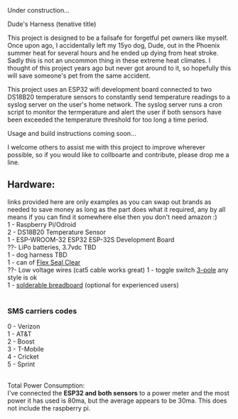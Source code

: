 Under construction...

Dude's Harness (tenative title) 

This project is designed to be a failsafe for forgetful pet owners like myself.  Once upon ago, I accidentally left my 15yo dog, Dude, out in the Phoenix summer heat for several hours and he ended up dying from heat stroke. Sadly this is not an uncommon thing in these extreme heat climates.  I thought of this project years ago but never got around to it, so hopefully this will save someone's pet from the same accident. 

This project uses an ESP32 wifi development board connected to two DS18B20 temperature sensors to constantly send temperature readings to a syslog server on the user's home network.  The syslog server runs a cron script to monitor the termperature and alert the user if both sensors have been exceeded the temperature threshold for too long a time period.   

Usage and build instructions coming soon...

I welcome others to assist me with this project to improve wherever possible, so if you would like to collboarte and contribute, please drop me a line.  

<h2>Hardware:</h2>
links provided here are only examples as you can swap out brands as needed to save money as long as the part does what it required, any by all means if you can find it somewhere else then you don't need amazon :)<br>
1 - Raspberry Pi/Odroid<br>
2 - DS18B20 Temperature Sensor<br>
1 - ESP-WROOM-32 ESP32 ESP-32S Development Board <br>
??- LiPo batteries, 3.7vdc TBD<br>
1 - dog harness TBD<br>
1 - can of <a href="https://a.co/d/3PqRW9W">Flex Seal Clear</a><br>
??- Low voltage wires (cat5 cable works great)
1 - toggle switch <a href="https://www.amazon.com/s?k=arduino+toggle+switch+3-pole&crid=1M6LX2AWXVDJG&sprefix=arduino+toggle+switch+3-pol%2Caps%2C154&ref=nb_sb_noss">3-pole</a> any style is ok<br>
1 - <a href="https://a.co/d/4tNPrfw">solderable breadboard</a> (optional for experienced users)<br>

<br>
<h3>SMS carriers codes</h3>
0 - Verizon<br>
1 - AT&T<br>
2 - Boost<br>
3 - T-Mobile<br>
4 - Cricket<br>
5 - Sprint<br><br>

Total Power Consumption:<br>
I've connected the <b>ESP32 and both sensors</b> to a power meter and the most power it has used is 80ma, but the average appears to be 30ma.   This does not include the raspberry pi. 
